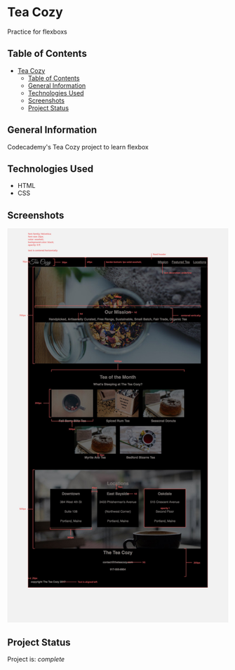 # Tea Cozy
Practice for flexboxs

## Table of Contents
- [Tea Cozy](#tea-cozy)
  - [Table of Contents](#table-of-contents)
  - [General Information](#general-information)
  - [Technologies Used](#technologies-used)
  - [Screenshots](#screenshots)
  - [Project Status](#project-status)

## General Information
Codecademy's Tea Cozy project to learn flexbox

## Technologies Used
* HTML
* CSS

## Screenshots
![screenshot of the design document](img/img-tea-cozy-redline.jpg "Design Document")

## Project Status
Project is: *complete*